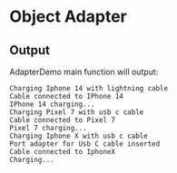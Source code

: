 # Object Adapter

## Output

AdapterDemo main function will output:

```plaintext
Charging Iphone 14 with lightning cable
Cable connected to IPhone 14
IPhone 14 charging...
Charging Pixel 7 with usb c cable
Cable connected to Pixel 7
Pixel 7 charging...
Charging Iphone X with usb c cable
Port adapter for Usb C cable inserted
Cable connected to IphoneX
Charging...
```
